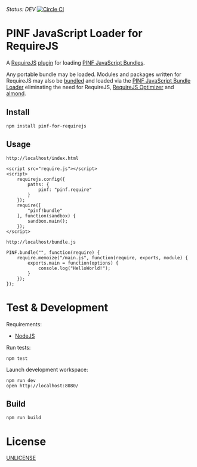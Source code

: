 *Status: DEV*
[![Circle CI](https://circleci.com/gh/pinf/pinf-for-requirejs.svg?style=svg)](https://circleci.com/gh/pinf/pinf-for-requirejs)

PINF JavaScript Loader for RequireJS
====================================

A [RequireJS](http://requirejs.org/) [plugin](http://requirejs.org/docs/plugins.html) for
loading [PINF JavaScript Bundles](https://github.com/pinf/pinf-loader-js).

Any portable bundle may be loaded. Modules and packages written for RequireJS may also
be [bundled](https://github.com/pinf-it/pinf-it-bundler) and loaded via the
[PINF JavaScript Bundle Loader](https://github.com/pinf/pinf-loader-js) eliminating
the need for RequireJS, [RequireJS Optimizer](http://requirejs.org/docs/optimization.html)
and [almond](https://github.com/jrburke/almond).


Install
-------

    npm install pinf-for-requirejs


Usage
-----

`http://localhost/index.html`

    <script src="require.js"></script>
    <script>
        requirejs.config({
            paths: {
                pinf: "pinf.require"
            }
        });
        require([
            "pinf!bundle"
        ], function(sandbox) {
            sandbox.main();
        });
    </script>

`http://localhost/bundle.js`

    PINF.bundle("", function(require) {
        require.memoize("/main.js", function(require, exports, module) {
            exports.main = function(options) {
                console.log("HelloWorld!");
            }
        });
    });


Test & Development
==================

Requirements:

  * [NodeJS](http://nodejs.org/)

Run tests:

    npm test

Launch development workspace:

    npm run dev
    open http://localhost:8080/

Build
-----

    npm run build


License
=======

[UNLICENSE](http://unlicense.org/)
